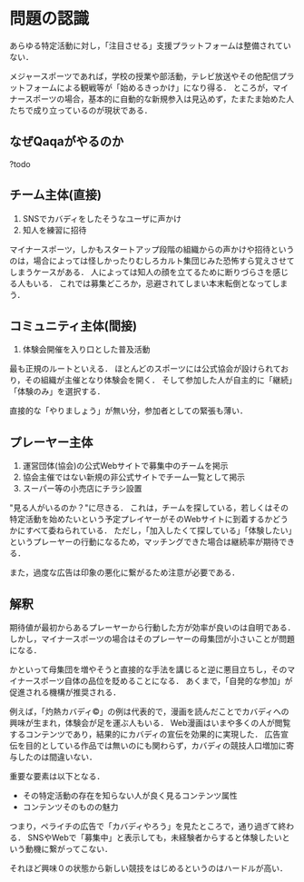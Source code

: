 # 問題の認識

あらゆる特定活動に対し，「注目させる」支援プラットフォームは整備されていない．

メジャースポーツであれば，学校の授業や部活動，テレビ放送やその他配信プラットフォームによる観戦等が「始めるきっかけ」になり得る．
ところが，マイナースポーツの場合，基本的に自動的な新規参入は見込めず，たまたま始めた人たちで成り立っているのが現状である．

## なぜQaqaがやるのか

?todo

## チーム主体(直接)

1. SNSでカバディをしたそうなユーザに声かけ
2. 知人を練習に招待

マイナースポーツ，しかもスタートアップ段階の組織からの声かけや招待というのは，場合によっては怪しかったりむしろカルト集団じみた恐怖すら覚えさせてしまうケースがある．
人によっては知人の顔を立てるために断りづらさを感じる人もいる．
これでは募集どころか，忌避されてしまい本末転倒となってしまう．

## コミュニティ主体(間接)

1. 体験会開催を入り口とした普及活動

最も正規のルートといえる．
ほとんどのスポーツには公式協会が設けられており，その組織が主催となり体験会を開く．
そして参加した人が自主的に「継続」「体験のみ」を選択する．

直接的な「やりましょう」が無い分，参加者としての緊張も薄い．

## プレーヤー主体

1. 運営団体(協会)の公式Webサイトで募集中のチームを掲示
2. 協会主催ではない新規の非公式サイトでチーム一覧として掲示
3. スーパー等の小売店にチラシ設置

"見る人がいるのか？"に尽きる．
これは，チームを探している，若しくはその特定活動を始めたいという予定プレイヤーがそのWebサイトに到着するかどうかにすべて委ねられている．
ただし，「加入したくて探している」「体験したい」というプレーヤーの行動になるため，マッチングできた場合は継続率が期待できる．

また，過度な広告は印象の悪化に繋がるため注意が必要である．

## 解釈

期待値が最初からあるプレーヤーから行動した方が効率が良いのは自明である．
しかし，マイナースポーツの場合はそのプレーヤーの母集団が小さいことが問題になる．

かといって母集団を増やそうと直接的な手法を講じると逆に悪目立ちし，そのマイナースポーツ自体の品位を貶めることになる．
あくまで，「自発的な参加」が促進される機構が推奨される．

例えば，「灼熱カバディ©」の例は代表的で，漫画を読んだことでカバディへの興味が生まれ，体験会が足を運ぶ人もいる．
Web漫画はいまや多くの人が閲覧するコンテンツであり，結果的にカバディの宣伝を効果的に実現した．
広告宣伝を目的としている作品では無いのにも関わらず，カバディの競技人口増加に寄与したのは間違いない．

重要な要素は以下となる．

- その特定活動の存在を知らない人が良く見るコンテンツ属性
- コンテンツそのものの魅力

つまり，ペライチの広告で「カバディやろう」を見たところで，通り過ぎて終わる．
SNSやWebで「募集中」と表示しても，未経験者からすると体験したいという動機に繋がってこない．

それほど興味０の状態から新しい競技をはじめるというのはハードルが高い．